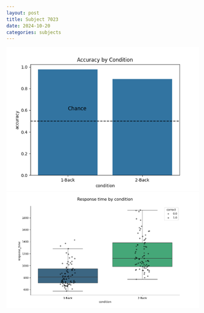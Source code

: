 ```yaml
---
layout: post
title: Subject 7023
date: 2024-10-20
categories: subjects
---
```


![](data/7023/run-10/7023_ATS_acc.png)
![](data/7023/run-10/7023_ATS_rt.png)

